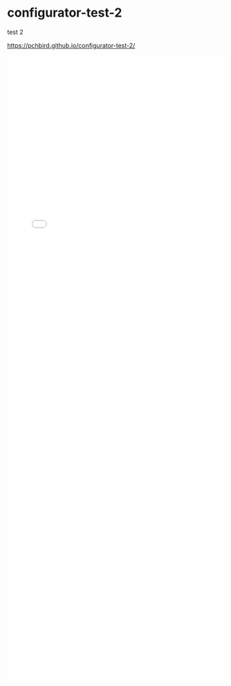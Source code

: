 # configurator-test-2

test 2

https://pchbird.github.io/configurator-test-2/

<iframe src="configuator test 2 .186.%d.jpg/keyshot-configurator.html" frameborder="0" scrolling="no" style="max-width: 1920px; max-height: 1440px; height: 100%; width: 100%;"></iframe>

